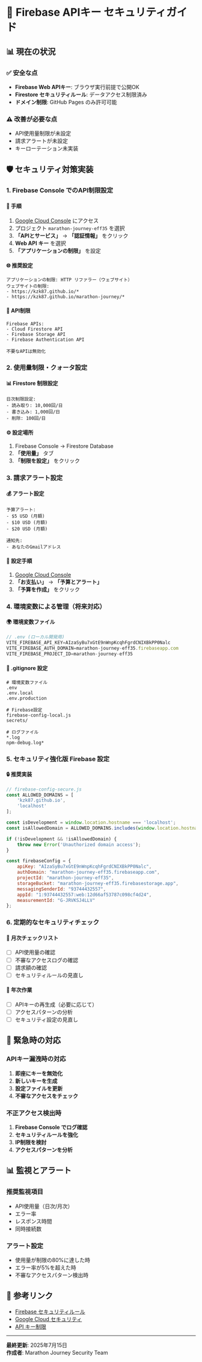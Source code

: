 # 🔐 Firebase APIキー セキュリティガイド

## 📊 現在の状況

### ✅ 安全な点
- **Firebase Web APIキー**: ブラウザ実行前提で公開OK
- **Firestore セキュリティルール**: データアクセス制限済み
- **ドメイン制限**: GitHub Pages のみ許可可能

### ⚠️ 改善が必要な点
- API使用量制限が未設定
- 請求アラートが未設定
- キーローテーション未実装

## 🛡️ セキュリティ対策実装

### 1. Firebase Console でのAPI制限設定

#### 📍 手順
1. [Google Cloud Console](https://console.cloud.google.com/) にアクセス
2. プロジェクト `marathon-journey-eff35` を選択
3. **「APIとサービス」** → **「認証情報」** をクリック
4. **Web API キー** を選択
5. **「アプリケーションの制限」** を設定

#### 🌐 推奨設定
```
アプリケーションの制限: HTTP リファラー（ウェブサイト）
ウェブサイトの制限:
- https://kzk87.github.io/*
- https://kzk87.github.io/marathon-journey/*
```

#### 🔧 API制限
```
Firebase APIs:
- Cloud Firestore API
- Firebase Storage API
- Firebase Authentication API

不要なAPIは無効化
```

### 2. 使用量制限・クォータ設定

#### 📊 Firestore 制限設定
```
日次制限設定:
- 読み取り: 10,000回/日
- 書き込み: 1,000回/日
- 削除: 100回/日
```

#### ⚙️ 設定場所
1. Firebase Console → Firestore Database
2. **「使用量」** タブ
3. **「制限を設定」** をクリック

### 3. 請求アラート設定

#### 💰 アラート設定
```
予算アラート:
- $5 USD (月額)
- $10 USD (月額)
- $20 USD (月額)

通知先:
- あなたのGmailアドレス
```

#### 📧 設定手順
1. [Google Cloud Console](https://console.cloud.google.com/)
2. **「お支払い」** → **「予算とアラート」**
3. **「予算を作成」** をクリック

### 4. 環境変数による管理（将来対応）

#### 🌍 環境変数ファイル
```javascript
// .env (ローカル開発用)
VITE_FIREBASE_API_KEY=AIzaSyBu7xGtE9nWnpKcqhFgrdCNIXBkPP0Nalc
VITE_FIREBASE_AUTH_DOMAIN=marathon-journey-eff35.firebaseapp.com
VITE_FIREBASE_PROJECT_ID=marathon-journey-eff35
```

#### 📝 .gitignore 設定
```
# 環境変数ファイル
.env
.env.local
.env.production

# Firebase設定
firebase-config-local.js
secrets/

# ログファイル
*.log
npm-debug.log*
```

### 5. セキュリティ強化版 Firebase 設定

#### 🔒 推奨実装
```javascript
// firebase-config-secure.js
const ALLOWED_DOMAINS = [
    'kzk87.github.io',
    'localhost'
];

const isDevelopment = window.location.hostname === 'localhost';
const isAllowedDomain = ALLOWED_DOMAINS.includes(window.location.hostname);

if (!isDevelopment && !isAllowedDomain) {
    throw new Error('Unauthorized domain access');
}

const firebaseConfig = {
    apiKey: "AIzaSyBu7xGtE9nWnpKcqhFgrdCNIXBkPP0Nalc",
    authDomain: "marathon-journey-eff35.firebaseapp.com",
    projectId: "marathon-journey-eff35",
    storageBucket: "marathon-journey-eff35.firebasestorage.app",
    messagingSenderId: "93744432557",
    appId: "1:93744432557:web:12d66af53787c098cf4d24",
    measurementId: "G-JRVKSJ4LLV"
};
```

### 6. 定期的なセキュリティチェック

#### 📅 月次チェックリスト
- [ ] API使用量の確認
- [ ] 不審なアクセスログの確認
- [ ] 請求額の確認
- [ ] セキュリティルールの見直し

#### 🔄 年次作業
- [ ] APIキーの再生成（必要に応じて）
- [ ] アクセスパターンの分析
- [ ] セキュリティ設定の見直し

## 🚨 緊急時の対応

### APIキー漏洩時の対応
1. **即座にキーを無効化**
2. **新しいキーを生成**
3. **設定ファイルを更新**
4. **不審なアクセスをチェック**

### 不正アクセス検出時
1. **Firebase Console でログ確認**
2. **セキュリティルールを強化**
3. **IP制限を検討**
4. **アクセスパターンを分析**

## 📊 監視とアラート

### 推奨監視項目
- API使用量（日次/月次）
- エラー率
- レスポンス時間
- 同時接続数

### アラート設定
- 使用量が制限の80%に達した時
- エラー率が5%を超えた時
- 不審なアクセスパターン検出時

## 🔗 参考リンク

- [Firebase セキュリティルール](https://firebase.google.com/docs/firestore/security/rules-structure)
- [Google Cloud セキュリティ](https://cloud.google.com/security)
- [API キー制限](https://cloud.google.com/docs/authentication/api-keys#restricting_an_api_key)

---

**最終更新**: 2025年7月15日  
**作成者**: Marathon Journey Security Team